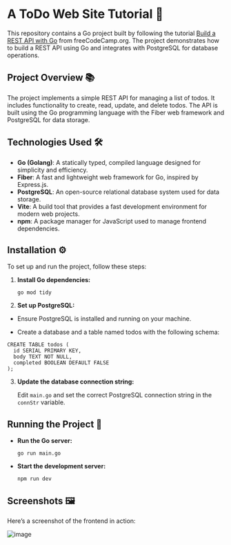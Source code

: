 # A ToDo Web Site Tutorial 🚀

This repository contains a Go project built by following the tutorial [Build a REST API with Go](https://www.youtube.com/watch?v=lNd7XlXwlho&ab_channel=freeCodeCamp.org) from freeCodeCamp.org. The project demonstrates how to build a REST API using Go and integrates with PostgreSQL for database operations.

## Project Overview 📚

The project implements a simple REST API for managing a list of todos. It includes functionality to create, read, update, and delete todos. The API is built using the Go programming language with the Fiber web framework and PostgreSQL for data storage.

## Technologies Used 🛠️

- **Go (Golang)**: A statically typed, compiled language designed for simplicity and efficiency.
- **Fiber**: A fast and lightweight web framework for Go, inspired by Express.js.
- **PostgreSQL**: An open-source relational database system used for data storage.
- **Vite**: A build tool that provides a fast development environment for modern web projects.
- **npm**: A package manager for JavaScript used to manage frontend dependencies.

## Installation ⚙️

To set up and run the project, follow these steps:

1. **Install Go dependencies:**
   
   ``` go mod tidy ```

2. **Set up PostgreSQL:**
  - Ensure PostgreSQL is installed and running on your machine.

  - Create a database and a table named todos with the following schema:

  ```
  CREATE TABLE todos (
    id SERIAL PRIMARY KEY,
    body TEXT NOT NULL,
    completed BOOLEAN DEFAULT FALSE
  );
  ```

3. **Update the database connection string:**

    Edit `main.go` and set the correct PostgreSQL connection string in the `connStr` variable.

## Running the Project 🚀
- **Run the Go server:**
   
   ```go run main.go```

- **Start the development server:**
   
    `npm run dev`

## Screenshots 🖼️

Here’s a screenshot of the frontend in action:

![image](https://github.com/user-attachments/assets/4541e2da-e790-46d4-8d43-21ad625c2803)
